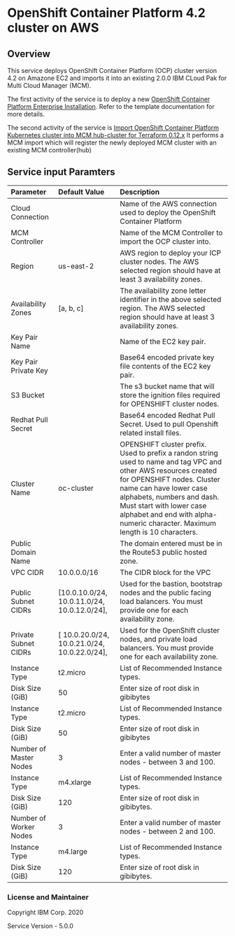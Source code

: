 # OpenShift Container Platform 4.2 cluster on AWS 

## Overview
This service deploys OpenShift Container Platform (OCP) cluster version 4.2 on Amazone EC2 and imports it into an existing 2.0.0 IBM CLoud Pak for Multi Cloud Manager (MCM).

The first activity of the service is to deploy a new [OpenShift Container Platform Enterprise Installation](https://github.com/IBM-CAMHub-Open/template_openshift_installer/tree/4.2/terraform12/aws/terraform). Refer to the template documentation for more details. 

The second activity of the service is [Import OpenShift Container Platform Kubernetes cluster into MCM hub-cluster for Terraform 0.12.x](https://github.com/IBM-CAMHub-Open/template_mcm_install/tree/5.0.0/terraform12/OCP/terraform) It performs a MCM import which will register the newly deployed MCM cluster with an existing MCM controller(hub) 

## Service input Paramters

| Parameter | Default Value | Description |
| :-------------- |:--------------| :-----|
| Cloud Connection | | Name of the AWS connection used to deploy the OpenShift Container Platform |
| MCM Controller | | Name of the MCM Controller to import the OCP cluster into. |
| Region | us-east-2 | AWS region to deploy your ICP cluster nodes. The AWS selected region should have at least 3 availability zones. |
| Availability Zones | [a, b, c] | The availability zone letter identifier in the above selected region. The AWS selected region should have at least 3 availability zones. |
| Key Pair Name |  | Name of the EC2 key pair. |
| Key Pair Private Key |  | Base64 encoded private key file contents of the EC2 key pair. |
| S3 Bucket |  | The s3 bucket name that will store the ignition files required for OPENSHIFT cluster nodes.
| Redhat Pull Secret | | Base64 encoded Redhat Pull Secret. Used to pull Openshift related install files.
| Cluster Name | oc-cluster | OPENSHIFT cluster prefix. Used to prefix a randon string used to name and tag VPC and other AWS resources created for OPENSHIFT nodes. Cluster name can have lower case alphabets, numbers and dash. Must start with lower case alphabet and end with alpha-numeric character. Maximum length is 10 characters. | 
| Public Domain Name |  | The domain entered must be in the Route53 public hosted zone. |
| VPC CIDR | 10.0.0.0/16 | The CIDR block for the VPC | 
| Public Subnet CIDRs | [10.0.10.0/24, 10.0.11.0/24, 10.0.12.0/24], | Used for the bastion, bootstrap nodes and the public facing load balancers. You must provide one for each availability zone. | 
| Private Subnet CIDRs | [ 10.0.20.0/24, 10.0.21.0/24, 10.0.22.0/24], | Used for the OpenShift cluster nodes, and private load balancers. You must provide one for each availability zone. | 
| Instance Type | t2.micro | List of Recommended Instance types. | 
| Disk Size (GiB) | 50 | Enter size of root disk in gibibytes | 
| Instance Type | t2.micro | List of Recommended Instance types. | 
| Disk Size (GiB) | 50 | Enter size of root disk in gibibytes | Create or destroy bootstrap for the OpenShift install.  Required for installation.  Should be removed after successful installion. | 
| Number of Master Nodes | 3 | Enter a valid number of master nodes - between 3 and 100.
| Instance Type | m4.xlarge | List of Recommended Instance types. | 
| Disk Size (GiB) | 120 | Enter size of root disk in gibibytes. | 
| Number of Worker Nodes | 3 | Enter a valid number of master nodes - between 2 and 100.
| Instance Type | m4.large | List of Recommended Instance types. | 
| Disk Size (GiB) | 120 | Enter size of root disk in gibibytes. | 

### License and Maintainer

Copyright IBM Corp. 2020

Service Version - 5.0.0  